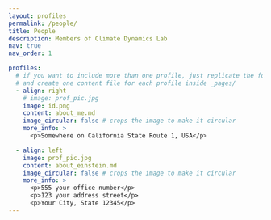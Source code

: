```yaml
---
layout: profiles
permalink: /people/
title: People
description: Members of Climate Dynamics Lab
nav: true
nav_order: 1

profiles:
  # if you want to include more than one profile, just replicate the following block
  # and create one content file for each profile inside _pages/
  - align: right
    # image: prof_pic.jpg
    image: id.png
    content: about_me.md
    image_circular: false # crops the image to make it circular
    more_info: >
      <p>Somewhere on California State Route 1, USA</p>

  - align: left
    image: prof_pic.jpg
    content: about_einstein.md
    image_circular: false # crops the image to make it circular
    more_info: >
      <p>555 your office number</p>
      <p>123 your address street</p>
      <p>Your City, State 12345</p>
---
```

